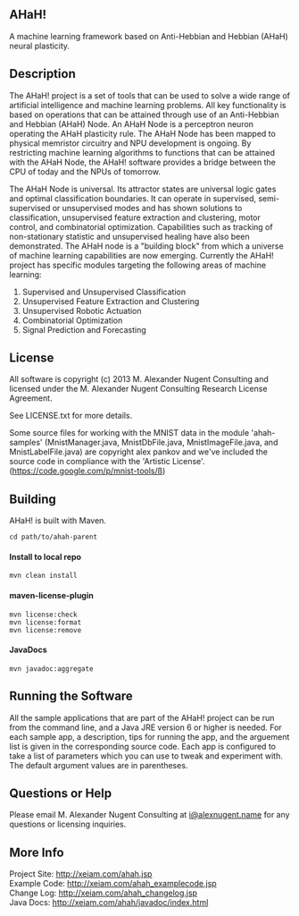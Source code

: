 ## AHaH!

A machine learning framework based on Anti-Hebbian and Hebbian (AHaH) neural plasticity.

## Description 

The AHaH! project is a set of tools that can be used to solve a wide range of artificial intelligence 
and machine learning problems. All key functionality is based on operations that can be attained 
through use of an Anti-Hebbian and Hebbian (AHaH) Node. An AHaH Node is a perceptron neuron operating 
the AHaH plasticity rule. The AHaH Node has been mapped to physical memristor circuitry 
and NPU development is ongoing. By restricting machine learning algorithms to functions that can 
be attained with the AHaH Node, the AHaH! software provides a bridge between the CPU of today and 
the NPUs of tomorrow.

The AHaH Node is universal. Its attractor states are universal logic gates and optimal classification 
boundaries. It can operate in supervised, semi-supervised or unsupervised modes and has shown 
solutions to classification, unsupervised feature extraction and clustering, motor control, and 
combinatorial optimization. Capabilities such as tracking of non-stationary statistic and unsupervised 
healing have also been demonstrated. The AHaH node is a "building block" from which a universe of 
machine learning capabilities are now emerging. Currently the AHaH! project has specific modules targeting 
the following areas of machine learning:

1. Supervised and Unsupervised Classification
1. Unsupervised Feature Extraction and Clustering
1. Unsupervised Robotic Actuation
1. Combinatorial Optimization
1. Signal Prediction and Forecasting

## License

All software is copyright (c) 2013 M. Alexander Nugent Consulting and licensed under the 
M. Alexander Nugent Consulting Research License Agreement.

See LICENSE.txt for more details.

Some source files for working with the MNIST data in the module 'ahah-samples' (MnistManager.java, MnistDbFile.java, MnistImageFile.java, and MnistLabelFile.java) are copyright alex pankov and we've included the source code in compliance with the 'Artistic License'. (https://code.google.com/p/mnist-tools/ß)

## Building

AHaH! is built with Maven.

    cd path/to/ahah-parent
    
#### Install to local repo

    mvn clean install
    
#### maven-license-plugin

    mvn license:check
    mvn license:format
    mvn license:remove
    
#### JavaDocs

    mvn javadoc:aggregate 

## Running the Software

All the sample applications that are part of the AHaH! project can be run from the command line, and a Java JRE 
version 6 or higher is needed. For each sample app, a description, tips for running the app, and the arguement list
is given in the corresponding source code. Each app is configured to take a list of parameters which you can use to 
tweak and experiment with. The default argument values are in parentheses. 

## Questions or Help

Please email M. Alexander Nugent Consulting at i@alexnugent.name for any questions or licensing inquiries.

## More Info
Project Site: http://xeiam.com/ahah.jsp  
Example Code: http://xeiam.com/ahah_examplecode.jsp  
Change Log: http://xeiam.com/ahah_changelog.jsp  
Java Docs: http://xeiam.com/ahah/javadoc/index.html  
